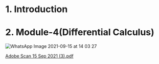 # 1. Introduction
# 2. Module-4(Differential Calculus)




![WhatsApp Image 2021-09-15 at 14 03 27](https://user-images.githubusercontent.com/83713146/133399719-e49c44f2-46a4-4a8e-9694-22f38d21580b.jpeg)



[Adobe Scan 15 Sep 2021 (3).pdf](https://github.com/subhamengine/3rd-Sem/files/7175053/Adobe.Scan.15.Sep.2021.3.pdf)
